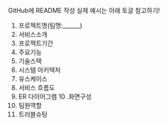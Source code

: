 GitHub에 README 작성
실제 예시는 아래 토글 참고하기!

1. 프로젝트명(팀명:______)
2. 서비스소개
3. 프로젝트기간
4. 주요기능
5. 기술스택
6. 시스템 아키텍처
7. 유스케이스
8. 서비스 흐름도
9. ER 다이어그램
10 .화면구성
11. 팀원역할
12. 트러블슈팅
